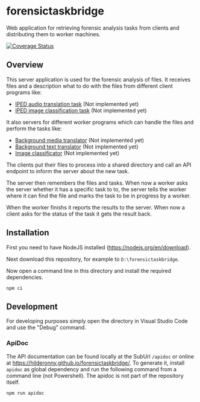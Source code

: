 # forensictaskbridge

Web application for retrieving forensic analysis tasks from clients and distributing them to worker machines.

[![Coverage Status](https://github.com/hilderonny/forensictaskbridge/raw/gh-pages/badges/coverage-jest%20coverage.svg?raw=true)](https://hilderonny.github.io/forensictaskbridge/badges/coverage-jest%20coverage.svg?raw=true)

## Overview

This server application is used for the forensic analysis of files. It receives files and a description what to do with the files from different client programs like:

- [IPED audio translation task](https://github.com/hilderonny/iped-audiotranslatetask) (Not implemented yet)
- [IPED image classification task](https://github.com/hilderonny/iped-imageclassificationtask) (Not implemented yet)

It also servers for different worker programs which can handle the files and perform the tasks like:

- [Background media translator](https://github.com/hilderonny/background-media-translator) (Not implemented yet)
- [Background text translator](https://github.com/hilderonny/background-text-translator) (Not implemented yet)
- [Image classificator](https://github.com/hilderonny/image-classificator) (Not implemented yet)

The clients put their files to process into a shared directory and call an API endpoint to inform the server about the new task.

The server then remembers the files and tasks. When now a worker asks the server whether it has a specific task to to, the server tells the worker where it can find the file and marks the task to be in progress by a worker.

When the worker finishs it reports the results to the server. When now a client asks for the status of the task it gets the result back.

## Installation

First you need to have NodeJS installed (https://nodejs.org/en/download).

Next download this repository, for example to `D:\forensictaskbridge`.

Now open a command line in this directory and install the required dependencies.

```
npm ci
```

## Development

For developing purposes simply open the directory in Visual Studio Code and use the "Debug" command.

### ApiDoc

The API documentation can be found locally at the SubUrl `/apidoc` or online at https://hilderonny.github.io/forensictaskbridge/. To generate it, install `apidoc` as global dependency and run the following command from a command line (not Powershell).
The apidoc is not part of the repository itself.

```
npm run apidoc
```